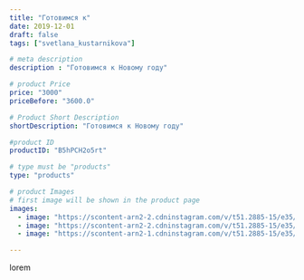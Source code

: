 ```yaml
---
title: "Готовимся к"
date: 2019-12-01
draft: false
tags: ["svetlana_kustarnikova"]

# meta description
description : "Готовимся к Новому году"

# product Price
price: "3000"
priceBefore: "3600.0"

# Product Short Description
shortDescription: "Готовимся к Новому году"

#product ID
productID: "B5hPCH2o5rt"

# type must be "products"
type: "products"

# product Images
# first image will be shown in the product page
images:
  - image: "https://scontent-arn2-2.cdninstagram.com/v/t51.2885-15/e35/75554052_557880288382841_5447093467228874324_n.jpg?se=7&tp=1&_nc_ht=scontent-arn2-2.cdninstagram.com&_nc_cat=105&_nc_ohc=fdQJLi50nScAX-qNc-H&ccb=7-4&oh=b783918e8933e60b6a2aeb7dac1baea1&oe=608512B9&ig_cache_key=MjE4OTA5Njk5OTcxOTA5NDk5OQ%3D%3D.2-ccb7-4"
  - image: "https://scontent-arn2-2.cdninstagram.com/v/t51.2885-15/e35/69503764_1002593773443228_8514681736635466700_n.jpg?se=8&tp=1&_nc_ht=scontent-arn2-2.cdninstagram.com&_nc_cat=100&_nc_ohc=7cOKklgQ8UYAX8fvilb&ccb=7-4&oh=84324ce3e5f77608756d4b48846462b7&oe=6081ADA1&ig_cache_key=MjE4OTA5Njk5OTcwMjI0Nzg2Mg%3D%3D.2-ccb7-4"
  - image: "https://scontent-arn2-1.cdninstagram.com/v/t51.2885-15/e35/75234556_3413043548770701_5335711533101785235_n.jpg?se=8&tp=1&_nc_ht=scontent-arn2-1.cdninstagram.com&_nc_cat=109&_nc_ohc=0bF3TKezCAQAX-VNEv-&ccb=7-4&oh=a4f98ce640072ca24410e29809fabfe0&oe=60825FD1&ig_cache_key=MjE4OTA5Njk5OTcyNzUwNTc3Ng%3D%3D.2-ccb7-4"

---
```

lorem
